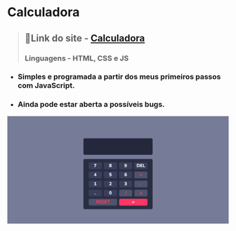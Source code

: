 # Calculadora 
> ## 📍Link do site - [Calculadora](https://leticiaok.github.io/calculadora/)
> ### Linguagens - HTML, CSS e JS
* ### Simples e programada a partir dos meus primeiros passos com JavaScript.
* ### Ainda pode estar aberta a possíveis bugs.
![](src/calc-img.PNG)
